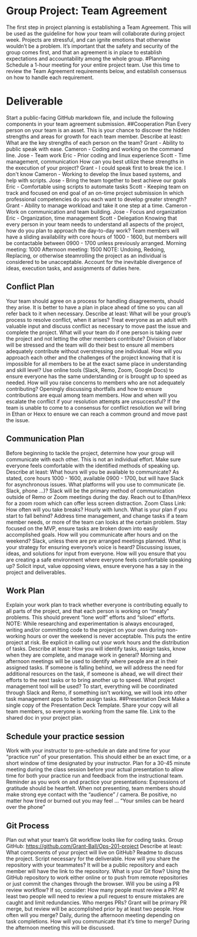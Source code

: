 # Group Project: Team Agreement
The first step in project planning is establishing a Team Agreement. This will be used as the guideline for how your team will collaborate during project week.
Projects are stressful, and can ignite emotions that otherwise wouldn’t be a problem. It’s important that the safety and security of the group comes first, and that an agreement is in place to establish expectations and accountability among the whole group.
#Planning
Schedule a 1-hour meeting for your entire project team.
Use this time to review the Team Agreement requirements below, and establish consensus on how to handle each requirement.
# Deliverable
Start a public-facing GitHub markdown file, and include the following components in your team agreement submission.
##Cooperation Plan
Every person on your team is an asset. This is your chance to discover the hidden strengths and areas for growth for each team member.
Describe at least:
What are the key strengths of each person on the team?
Grant - Ability to public speak with ease.
Cameron - Coding and working on the command line. 
Jose - Team work
Eric -  Prior coding and linux experience
Scott - Time management, communication
How can you best utilize these strengths in the execution of your project?
Grant - I could speak first to break the ice. I don't know 
Cameron - Working to develop the linux based systems, and help with scripts.
Jose - Bring the team together to best achieve our goals
Eric - Comfortable using scripts to automate tasks
Scott - Keeping team on track and focused on end goal of an on-time project submission
In which professional competencies do you each want to develop greater strength?
Grant - Ability to manage workload and take it one step at a time.
Cameron - Work on communication and team building.
Jose - Focus and organization
Eric - Organization, time management
Scott - Delegation 
Knowing that every person in your team needs to understand all aspects of the project, how do you plan to approach the day-to-day work?
Team members will have a sliding availability with core hours of 1000 - 1600, but members will be contactable between 0900 - 1700 unless previously arranged.
Morning meeting: 1000
Afternoon meeting: 1500
NOTE: Undoing, Redoing, Replacing, or otherwise steamrolling the project as an individual is considered to be unacceptable. Account for the inevitable divergence of ideas, execution tasks, and assignments of duties here.
## Conflict Plan
Your team should agree on a process for handling disagreements, should they arise. It is better to have a plan in place ahead of time so you can all refer back to it when necessary.
Describe at least:
What will be your group’s process to resolve conflict, when it arises?
Treat everyone as an adult with valuable input and discuss conflict as necessary to move past the issue and complete the project.
What will your team do if one person is taking over the project and not letting the other members contribute?
Division of labor will be stressed and the team will do their best to ensure all members adequately contribute without overstressing one individual.
How will you approach each other and the challenges of the project knowing that it is impossible for all members to be at the exact same place in understanding and skill level?
Use online tools (Slack, Remo, Zoom, Google Docs) to ensure everyone has the same understanding or is brought up to speed as needed.
How will you raise concerns to members who are not adequately contributing?
Openingly discussing shortfalls and how to ensure contributions are equal among team members.
How and when will you escalate the conflict if your resolution attempts are unsuccessful?
If the team is unable to come to a consensus for conflict resolution we will bring in Ethan or Hexx to ensure we can reach a common ground and move past the issue.
## Communication Plan
Before beginning to tackle the project, determine how your group will communicate with each other. This is not an individual effort. Make sure everyone feels comfortable with the identified methods of speaking up.
Describe at least:
What hours will you be available to communicate?
As stated, core hours 1000 - 1600, available 0900 - 1700, but will have Slack for asynchronous issues.
What platforms will you use to communicate (ie. Slack, phone …)?
Slack will be the primary method of communication outside of Remo or Zoom meetings during the day. Reach out to Ethan/Hexx for a zoom room which can offer less screen distraction. Zoom Class Link: <this link>
How often will you take breaks?
Hourly with lunch.
What is your plan if you start to fall behind?
Address time management, and change tasks if a team member needs, or more of the team can looks at the certain problem.
Stay focused on the MVP, ensure tasks are broken down into easily accomplished goals.
How will you communicate after hours and on the weekend?
Slack, unless there are pre arranged meetings planned.
What is your strategy for ensuring everyone’s voice is heard?
Discussing issues, ideas, and solutions for input from everyone.
How will you ensure that you are creating a safe environment where everyone feels comfortable speaking up?
Solicit input, value opposing views, ensure everyone has a say in the project and deliverables.
## Work Plan
Explain your work plan to track whether everyone is contributing equally to all parts of the project, and that each person is working on “meaty” problems. This should prevent “lone wolf” efforts and “siloed” efforts.
NOTE: While researching and experimentation is always encouraged, writing and/or committing code to the project on your own during non-working hours or over the weekend is never acceptable. This puts the entire project at risk. Be explicit in calling out your work hours and the distribution of tasks.
Describe at least:
How you will identify tasks, assign tasks, know when they are complete, and manage work in general?
Morning and afternoon meetings will be used to identify where people are at in their assigned tasks.  If someone is falling behind, we will address the need for additional resources on the task, if someone is ahead, we will direct their efforts to the next tasks or to bring another up to speed.
What project management tool will be used?
To start, everything will be coordinated through Slack and Remo, if something isn't working, we will look into other task management apps to better assign tasks.
##Presentation Deck
Make a single copy of the Presentation Deck Template. Share your copy will all team members, so everyone is working from the same file.
Link to the shared doc in your project plan.
## Schedule your practice session
Work with your instructor to pre-schedule an date and time for your “practice run” of your presentation. This should either be an exact time, or a short window of time designated by your instructor. Plan for a 30-45 minute meeting during the class session before your actual presentation to allow time for both your practice run and feedback from the instructional team.
Reminder as you work on and practice your presentations:
Expressions of gratitude should be heartfelt.
When not presenting, team members should make strong eye contact with the “audience” / camera.
Be positive, no matter how tired or burned out you may feel … “Your smiles can be heard over the phone”
## Git Process
Plan out what your team’s Git workflow looks like for coding tasks.
Group GitHub: https://github.com/Grant-Ball/Ops-201-project
Describe at least:
What components of your project will live on GitHub?
Readme to discuss the project.  Script necessary for the deliverable.
How will you share the repository with your teammates?
It will be a public repository and each member will have the link to the repository.
What is your Git flow?
Using the GitHub repository to work either online or to push from remote repositories or just commit the changes through the browser.
Will you be using a PR review workflow? If so, consider:
How many people must review a PR?
At least two people will need to review a pull request to ensure mistakes are caught and limit redundancies.
Who merges PRs?
    Grant will be primary PR merge, but review will be accomplished prior by at least two people.
How often will you merge?
Daily, during the afternoon meeting depending on task completions.
How will you communicate that it’s time to merge?
During the afternoon meeting this will be discussed.
